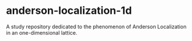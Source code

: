 # anderson-localization-1d
A study repository dedicated to the phenomenon of Anderson Localization in an one-dimensional lattice.
